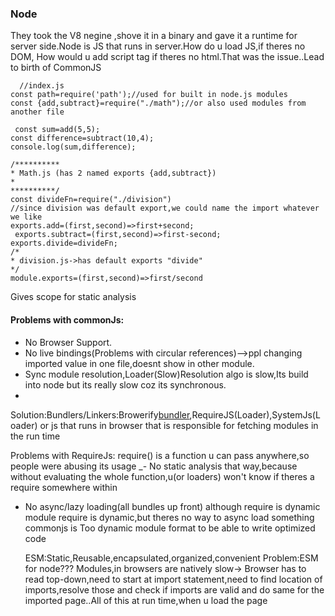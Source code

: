 ### Node
They took the V8 negine ,shove it in a binary and gave it a runtime for server side.Node is JS that runs in server.How do u load JS,if theres no DOM,
How would u add script tag if theres no html.That was the issue..Lead to birth of CommonJS

  
  ```
    //index.js
  const path=require('path');//used for built in node.js modules
  const {add,subtract}=require("./math");//or also used modules from another file
  
   const sum=add(5,5);
const difference=subtract(10,4);
console.log(sum,difference);

/**********
* Math.js (has 2 named exports {add,subtract})
*
**********/
const divideFn=require("./division")
  //since division was default export,we could name the import whatever we like
  exports.add=(first,second)=>first+second;
   exports.subtract=(first,second)=>first-second;
exports.divide=divideFn;
/*
* division.js->has default exports "divide"
*/
module.exports=(first,second)=>first/second
  
  ```
  Gives scope for static analysis
  
 #### Problems with commonJs:
  
 * No Browser Support.
 * No live bindings(Problems with circular references)-->ppl changing imported value in one file,doesnt show in other module.
 * Sync module resolution,Loader(Slow)Resolution algo is slow,Its build into node but its really slow coz its synchronous.
 * 
  Solution:Bundlers/Linkers:Browerify[bundler](static),RequireJS(Loader),SystemJs(Loader) or js that runs in browser that is responsible for fetching modules in the
  run time
  
  Problems with RequireJs:
require() is a function u can pass anywhere,so people were abusing its usage
_- No static analysis that way,because without evaluating the whole function,u(or loaders) won't know if theres a require somewhere within
- No async/lazy loading(all bundles up front) although require is dynamic module
  require is dynamic,but theres no way to async load something
  commonjs is Too dynamic module format to be able to write optimized code
  
  ESM:Static,Reusable,encapsulated,organized,convenient
  Problem:ESM for node???
    Modules,in browsers are natively slow-><script type="module" src="module.js"></script>
    Browser has to read top-down,need to start at import statement,need to find location of imports,resolve those and check 
    if imports are valid and do same for the imported page..All of this at run time,when u load the page
